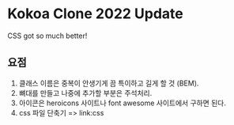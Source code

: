 # Kokoa Clone 2022 Update

CSS got so much better!

## 요점

1. 클래스 이름은 중복이 안생기게 끔 특이하고 길게 할 것 (BEM).
2. 뼈대를 만들고 나중에 추가할 부분은 주석처리.
3. 아이콘은 heroicons 사이트나 font awesome 사이트에서 구하면 된다.
4. css 파일 단축기 => link:css
